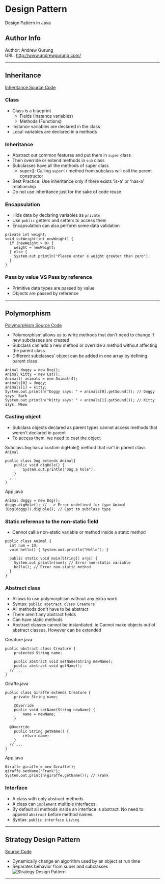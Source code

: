 # Design Pattern
Design Pattern in Java

Author Info
-----------
Author: Andrew Gurung <br>
URL: http://www.andrewgurung.com/

-----------

## Inheritance
[Inheritance Source Code](DesignPatterns/src/inheritance)

### Class
- Class is a blueprint
  - Fields (Instance variables)
  - Methods (Functions)
- Instance variables are declared in the class
- Local variables are declared in a methods

### Inheritance
- Abstract out common features and put them in `super` class
- Then override or extend methods in `sub` class
- Subclasses have all the methods of super class
  - super(): Calling `super()` method from subclass will call the parent constructor
- Best Practice: Use inheritance only if there exists 'is-a' or 'has-a' relationship
- Do not use inheritance just for the sake of code reuse

### Encapsulation
- Hide data by declaring variables as `private`
- Use `public` getters and setters to access them
- Encapsulation can also perform some data validation
```
private int weight;
void setWeight(int newWeight) {
  if (newWeight > 0) {
    weight = newWeight;
  } else {
    System.out.println("Please enter a weight greater than zero");
  }
}
```

### Pass by value VS Pass by reference
- Primitive data types are passed by value
- Objects are passed by reference

-----------

## Polymorphism
[Polymorphism Source Code](DesignPatterns/src/polymorphism)

- Polymorphism allows us to write methods that don't need to change if new subclasses are created
- Subclass can add a new method or override a method without affecting the parent class
- Different subclasses' object can be added in one array by defining parent class
```
Animal doggy = new Dog();
Animal kitty = new Cat();
Animal[] animals = new Animal[4];
animals[0] = doggy;
animals[1] = kitty;
System.out.println("Doggy says: " + animals[0].getSound()); // Doggy says: Bark
System.out.println("Kitty says: " + animals[1].getSound()); // Kitty says: Meow
```

### Casting object
- Subclass objects declared as parent types cannot access methods that weren't declared in parent
- To access them, we need to cast the object

Subclass `Dog` has a custom digHole() method that isn't in parent class `Animal`
```
public class Dog extends Animal{
	public void digHole() {
		System.out.println("Dug a hole");
	}
  ...
}
```

App.java
```
Animal doggy = new Dog();
doggy.digHole(); // --> Error undefined for type Animal
(Dog(doggy)).digHole(); // Cast to subclass type
```

### Static reference to the non-static field
- Cannot call a non-static variable or method inside a static method
```
public class Animal {
  int num = 10;
  void hello() { System.out.println("Hello"); }

  public static void main(String[] args) {
    System.out.println(num); // Error non-static variable
    hello(); // Error non-static method
  }
}
```

### Abstract class
- Allows to use polymorphism without any extra work
- Syntax: `public abstract class Creature`
- All methods don't have to be abstract
- There aren't any abstract fields
- Can have static methods
- Abstract classes cannot be instantiated. ie Cannot make objects out of abstract classes. However can be extended

Creature.java
```
public abstract class Creature {
	protected String name;

	public abstract void setName(String newName);
	public abstract void getName();
  // ...
}

```

Giraffe.java
```
public class Giraffe extends Creature {
	private String name;

	@Override
	public void setName(String newName) {
		name = newName;
	}

  @Override
	public String getName() {
		return name;
	}
  // ...
}
```

App.java
```
Giraffe giraffe = new Giraffe();
giraffe.setName("Frank");
System.out.println(giraffe.getName()); // Frank
```

### Interface
- A class with only abstract methods
- A class can `implement` multiple interfaces
- By default all methods inside an interface is abstract. No need to append `abstract` before method names
- Syntax: `public interface Living`

-----------

## Strategy Design Pattern
[Source Code](DesignPatterns/src/strategy)
- Dynamically change an algorithm used by an object at run time
- Separates behavior from super and subclasses
![Strategy Design Pattern](https://upload.wikimedia.org/wikipedia/commons/4/45/W3sDesign_Strategy_Design_Pattern_UML.jpg)

-----------
